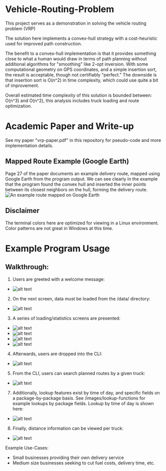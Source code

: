 # Vehicle-Routing-Problem
This project serves as a demonstration in solving the vehicle routing problem (VRP)

The solution here implements a convex-hull strategy with a cost-heuristic used for improved path construction.

The benefit to a convex-hull implementation is that it provides something close to what a human would draw in terms of path planning without additional algorithms for "smoothing" like 2-opt inversion. With some computational geometry on GPS coordinates, and a simple insertion sort, the result is acceptable, though not certifiably "perfect." The downside is that insertion sort is O(n^2) in time complexity, which could use quite a bit of improvement.

Overall estimated time complexity of this solution is bounded between:
O(n^3) and O(n^2), this analysis includes truck loading and route optimization.

# Academic Paper and Write-up
See my paper "vrp-paper.pdf" in this repository for pseudo-code and more implementation details.

## Mapped Route Example (Google Earth)
Page 27 of the paper documents an example delivery route, mapped using Google Earth from the program output.
We can see clearly in the example that the program found the convex hull and inserted the inner points between its closest neighbors on the hull, forming the delivery route.
![An example route mapped on Google Earth](https://github.com/justinlangley3/Vehicle-Routing-Problem/blob/Vehicle-Routing-Problem/images/route-example-google-earth.png)

## Disclaimer
The terminal colors here are optimized for viewing in a Linux environment. Color patterns are not great in Windows at this time.

# Example Program Usage
## Walkthrough:
1) Users are greeted with a welcome message:
  - ![alt text](https://raw.githubusercontent.com/justinlangley3/Vehicle-Routing-Problem/Vehicle-Routing-Problem/images/welcome.png)
2) On the next screen, data must be loaded from the /data/ directory:
  - ![alt text](https://raw.githubusercontent.com/justinlangley3/Vehicle-Routing-Problem/Vehicle-Routing-Problem/images/data_onboarding.png)
3) A series of loading/statistics screens are presented:
  - ![alt text](https://raw.githubusercontent.com/justinlangley3/Vehicle-Routing-Problem/Vehicle-Routing-Problem/images/build-graph.png)
  - ![alt text](https://raw.githubusercontent.com/justinlangley3/Vehicle-Routing-Problem/Vehicle-Routing-Problem/images/build-packages.png)
  - ![alt text](https://raw.githubusercontent.com/justinlangley3/Vehicle-Routing-Problem/Vehicle-Routing-Problem/images/data_statistics.png)
  - ![alt text](https://raw.githubusercontent.com/justinlangley3/Vehicle-Routing-Problem/Vehicle-Routing-Problem/images/route_optimization.png)
4) Afterwards, users are dropped into the CLI:
  - ![alt text](https://raw.githubusercontent.com/justinlangley3/Vehicle-Routing-Problem/Vehicle-Routing-Problem/images/cli.png)
5) From the CLI, users can search planned routes by a given truck:
  - ![alt text](https://raw.githubusercontent.com/justinlangley3/Vehicle-Routing-Problem/Vehicle-Routing-Problem/images/planned-trips-truck1.png)
7) Additionally, lookup features exist by time of day, and specific fields on a package-by-package basis. See /images/lookup-functions for example lookups by package fields. Lookup by time of day is shown here:
  - ![alt text](https://raw.githubusercontent.com/justinlangley3/Vehicle-Routing-Problem/Vehicle-Routing-Problem/images/lookup-by-timeofday.png)
8) Finally, distance information can be viewed per truck:
  - ![alt text](https://raw.githubusercontent.com/justinlangley3/Vehicle-Routing-Problem/Vehicle-Routing-Problem/images/distance-traveled.png)

Example Use-Cases:
  - Small businesses providing their own delivery service
  - Medium size businesses seeking to cut fuel costs, delivery time, etc.
